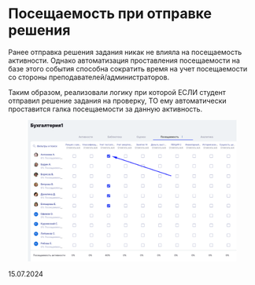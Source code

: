 # Посещаемость при отправке решения

Ранее отправка решения задания никак не влияла на посещаемость активности. Однако автоматизация проставления посещаемости на базе этого события способна сократить время на учет посещаемости со стороны преподавателей/администраторов.

Таким образом, реализовали логику при которой ЕСЛИ студент отправил решение задания на проверку, ТО ему автоматически проставится галка посещаемости за данную активность.

<figure><img src="../../.gitbook/assets/image (55).png" alt=""><figcaption></figcaption></figure>

15.07.2024
